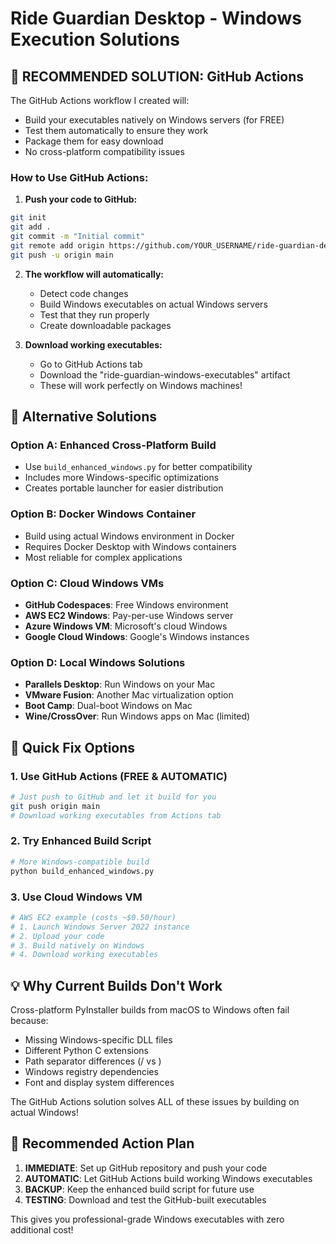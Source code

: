 # Ride Guardian Desktop - Windows Execution Solutions

## 🎯 **RECOMMENDED SOLUTION: GitHub Actions** 

The GitHub Actions workflow I created will:
- Build your executables natively on Windows servers (for FREE)
- Test them automatically to ensure they work
- Package them for easy download
- No cross-platform compatibility issues

### How to Use GitHub Actions:

1. **Push your code to GitHub:**
```bash
git init
git add .
git commit -m "Initial commit"
git remote add origin https://github.com/YOUR_USERNAME/ride-guardian-desktop
git push -u origin main
```

2. **The workflow will automatically:**
   - Detect code changes
   - Build Windows executables on actual Windows servers
   - Test that they run properly
   - Create downloadable packages

3. **Download working executables:**
   - Go to GitHub Actions tab
   - Download the "ride-guardian-windows-executables" artifact
   - These will work perfectly on Windows machines!

## 🔧 **Alternative Solutions**

### Option A: Enhanced Cross-Platform Build
- Use `build_enhanced_windows.py` for better compatibility
- Includes more Windows-specific optimizations
- Creates portable launcher for easier distribution

### Option B: Docker Windows Container
- Build using actual Windows environment in Docker
- Requires Docker Desktop with Windows containers
- Most reliable for complex applications

### Option C: Cloud Windows VMs
- **GitHub Codespaces**: Free Windows environment
- **AWS EC2 Windows**: Pay-per-use Windows server
- **Azure Windows VM**: Microsoft's cloud Windows
- **Google Cloud Windows**: Google's Windows instances

### Option D: Local Windows Solutions
- **Parallels Desktop**: Run Windows on your Mac
- **VMware Fusion**: Another Mac virtualization option
- **Boot Camp**: Dual-boot Windows on Mac
- **Wine/CrossOver**: Run Windows apps on Mac (limited)

## 🚀 **Quick Fix Options**

### 1. Use GitHub Actions (FREE & AUTOMATIC)
```bash
# Just push to GitHub and let it build for you
git push origin main
# Download working executables from Actions tab
```

### 2. Try Enhanced Build Script
```bash
# More Windows-compatible build
python build_enhanced_windows.py
```

### 3. Use Cloud Windows VM
```bash
# AWS EC2 example (costs ~$0.50/hour)
# 1. Launch Windows Server 2022 instance
# 2. Upload your code
# 3. Build natively on Windows
# 4. Download working executables
```

## 💡 **Why Current Builds Don't Work**

Cross-platform PyInstaller builds from macOS to Windows often fail because:
- Missing Windows-specific DLL files
- Different Python C extensions
- Path separator differences (/ vs \)
- Windows registry dependencies
- Font and display system differences

The GitHub Actions solution solves ALL of these issues by building on actual Windows!

## 🎉 **Recommended Action Plan**

1. **IMMEDIATE**: Set up GitHub repository and push your code
2. **AUTOMATIC**: Let GitHub Actions build working Windows executables
3. **BACKUP**: Keep the enhanced build script for future use
4. **TESTING**: Download and test the GitHub-built executables

This gives you professional-grade Windows executables with zero additional cost!